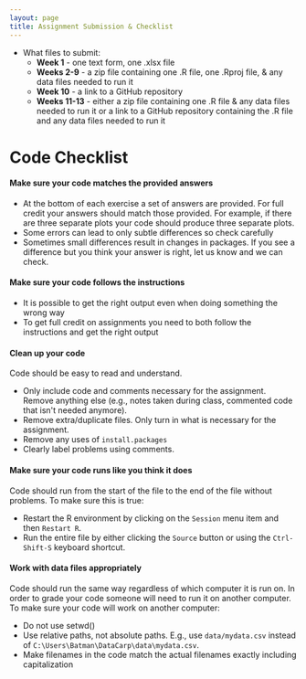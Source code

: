 ```yaml
---
layout: page
title: Assignment Submission & Checklist
---
```


- What files to submit: 
    - **Week 1** - one text form, one .xlsx file
    - **Weeks 2-9** - a zip file containing one .R file, one .Rproj file, & any data files needed to run it
    - **Week 10** - a link to a GitHub repository
    - **Weeks 11-13** - either a zip file containing one .R file & any data files needed to run it or a link to a GitHub repository containing the .R file and any data files needed to run it


# Code Checklist

#### Make sure your code matches the provided answers

- At the bottom of each exercise a set of answers are provided. For full credit
  your answers should match those provided. For example, if there are three
  separate plots your code should produce three separate plots.
- Some errors can lead to only subtle differences so check carefully
- Sometimes small differences result in changes in packages. If you see a
  difference but you think your answer is right, let us know and we can check.

#### Make sure your code follows the instructions

- It is possible to get the right output even when doing something the wrong way
- To get full credit on assignments you need to both follow the instructions and
  get the right output

#### Clean up your code

Code should be easy to read and understand.

- Only include code and comments necessary for the assignment. Remove anything else (e.g., notes taken during class, commented code that isn't needed anymore).
- Remove extra/duplicate files. Only turn in what is necessary for the assignment.
- Remove any uses of `install.packages`
- Clearly label problems using comments.

#### Make sure your code runs like you think it does

Code should run from the start of the file to the end of the file without problems. To make sure this is true:

- Restart the R environment by clicking on the `Session` menu item and then `Restart R`.
- Run the entire file by either clicking the `Source` button or using the `Ctrl-Shift-S` keyboard shortcut.

#### Work with data files appropriately

Code should run the same way regardless of which computer it is run on. In order to grade your code someone will need to run it on another computer. To make sure your code will work on another computer:

- Do not use setwd()
- Use relative paths, not absolute paths. E.g., use `data/mydata.csv` instead of `C:\Users\Batman\DataCarp\data\mydata.csv`.
- Make filenames in the code match the actual filenames exactly including capitalization
